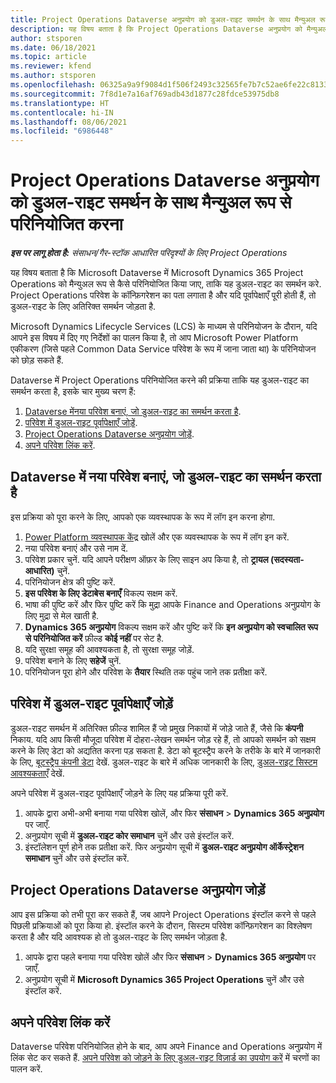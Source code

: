 ```yaml
---
title: Project Operations Dataverse अनुप्रयोग को डुअल-राइट समर्थन के साथ मैन्युअल रूप से परिनियोजित करना
description: यह विषय बताता है कि Project Operations Dataverse अनुप्रयोग को मैन्युअल रूप से कैसे परिनियोजित किया जाए, ताकि यह डुअल-राइट का समर्थन करे.
author: stsporen
ms.date: 06/18/2021
ms.topic: article
ms.reviewer: kfend
ms.author: stsporen
ms.openlocfilehash: 06325a9a9f9084d1f506f2493c32565fe7b7c52ae6fe22c81339b9c1d632e688
ms.sourcegitcommit: 7f8d1e7a16af769adb43d1877c28fdce53975db8
ms.translationtype: HT
ms.contentlocale: hi-IN
ms.lasthandoff: 08/06/2021
ms.locfileid: "6986448"
---
```

# <a name="manually-deploy-the-project-operations-dataverse-app-with-dual-write-support"></a>Project Operations Dataverse अनुप्रयोग को डुअल-राइट समर्थन के साथ मैन्युअल रूप से परिनियोजित करना

_**इस पर लागू होता है:** संसाधन/गैर-स्टॉक आधारित परिदृश्यों के लिए Project Operations_

यह विषय बताता है कि Microsoft Dataverse में Microsoft Dynamics 365 Project Operations को मैन्युअल रूप से कैसे परिनियोजित किया जाए, ताकि यह डुअल-राइट का समर्थन करे. Project Operations परिवेश के कॉन्फ़िगरेशन का पता लगाता है और यदि पूर्वापेक्षाएँ पूरी होती हैं, तो डुअल-राइट के लिए अतिरिक्त समर्थन जोड़ता है.

Microsoft Dynamics Lifecycle Services (LCS) के माध्यम से परिनियोजन के दौरान, यदि आपने इस विषय में दिए गए निर्देशों का पालन किया है, तो आप Microsoft Power Platform एकीकरण (जिसे पहले Common Data Service परिवेश के रूप में जाना जाता था) के परिनियोजन को छोड़ सकते हैं.

Dataverse में Project Operations परिनियोजित करने की प्रक्रिया ताकि यह डुअल-राइट का समर्थन करता है, इसके चार मुख्य चरण हैं:

1. [Dataverse मेंनया परिवेश बनाएं, जो डुअल-राइट का समर्थन करता है](#create).
2. [परिवेश में डुअल-राइट पूर्वापेक्षाएँ जोड़ें](#prerequisites).
3. [Project Operations Dataverse अनुप्रयोग जोड़ें](#dataverse).
4. [अपने परिवेश लिंक करें](#link).

## <a name="create-a-new-environment-in-dataverse-that-supports-dual-write"></a><a name="create"></a>Dataverse में नया परिवेश बनाएं, जो डुअल-राइट का समर्थन करता है

इस प्रक्रिया को पूरा करने के लिए, आपको एक व्यवस्थापक के रूप में लॉग इन करना होगा.

1. [Power Platform व्यवस्थापक केंद्र](https://admin.powerplatform.com) खोलें और एक व्यवस्थापक के रूप में लॉग इन करें.
2. नया परिवेश बनाएं और उसे नाम दें.
3. परिवेश प्रकार चुनें. यदि आपने परीक्षण ऑफ़र के लिए साइन अप किया है, तो **ट्रायल (सदस्यता-आधारित)** चुनें.
4. परिनियोजन क्षेत्र की पुष्टि करें.
5. **इस परिवेश के लिए डेटाबेस बनाएँ** विकल्प सक्षम करें. 
6. भाषा की पुष्टि करें और फिर पुष्टि करें कि मुद्रा आपके Finance and Operations अनुप्रयोग के लिए मुद्रा से मेल खाती है.
7. **Dynamics 365 अनुप्रयोग** विकल्प सक्षम करें और पुष्टि करें कि **इन अनुप्रयोग को स्वचालित रूप से परिनियोजित करें** फ़ील्ड **कोई नहीं** पर सेट है.
8. यदि सुरक्षा समूह की आवश्यकता है, तो सुरक्षा समूह जोड़ें.
9. परिवेश बनाने के लिए **सहेजें** चुनें.
10. परिनियोजन पूरा होने और परिवेश के **तैयार** स्थिति तक पहुंच जाने तक प्रतीक्षा करें.

## <a name="add-dual-write-prerequisites-to-the-environment"></a><a name="prerequisites"></a>परिवेश में डुअल-राइट पूर्वापेक्षाएँ जोड़ें

डुअल-राइट समर्थन में अतिरिक्त फ़ील्ड शामिल हैं जो प्रमुख निकायों में जोड़े जाते हैं, जैसे कि **कंपनी** निकाय. यदि आप किसी मौजूदा परिवेश में दोहरा-लेखन समर्थन जोड़ रहे हैं, तो आपको समर्थन को सक्षम करने के लिए डेटा को अद्यतित करना पड़ सकता है. डेटा को बूटस्ट्रैप करने के तरीके के बारे में जानकारी के लिए, [बूटस्ट्रैप कंपनी डेटा](/dynamics365/fin-ops-core/dev-itpro/data-entities/dual-write/bootstrap-company-data) देखें. डुअल-राइट के बारे में अधिक जानकारी के लिए, [डुअल-राइट सिस्टम आवश्यकताएँ](/dynamics365/fin-ops-core/dev-itpro/data-entities/dual-write/dual-write-system-req) देखें.

अपने परिवेश में डुअल-राइट पूर्वापेक्षाएँ जोड़ने के लिए यह प्रक्रिया पूरी करें.

1. आपके द्वारा अभी-अभी बनाया गया परिवेश खोलें, और फिर **संसाधन** \> **Dynamics 365 अनुप्रयोग** पर जाएँ.
2. अनुप्रयोग सूची में **डुअल-राइट कोर समाधान** चुनें और उसे इंस्टॉल करें.
3. इंस्टॉलेशन पूर्ण होने तक प्रतीक्षा करें. फिर अनुप्रयोग सूची में **डुअल-राइट अनुप्रयोग ऑर्केस्ट्रेशन समाधान** चुनें और उसे इंस्टॉल करें.

## <a name="add-the-project-operations-dataverse-app"></a><a name="dataverse"></a>Project Operations Dataverse अनुप्रयोग जोड़ें

आप इस प्रक्रिया को तभी पूरा कर सकते हैं, जब आपने Project Operations इंस्टॉल करने से पहले पिछली प्रक्रियाओं को पूरा किया हो. इंस्टॉल करने के दौरान, सिस्टम परिवेश कॉन्फ़िगरेशन का विश्लेषण करता है और यदि आवश्यक हो तो डुअल-राइट के लिए समर्थन जोड़ता है.

1. आपके द्वारा पहले बनाया गया परिवेश खोलें और फिर **संसाधन** \> **Dynamics 365 अनुप्रयोग** पर जाएँ.
2. अनुप्रयोग सूची में **Microsoft Dynamics 365 Project Operations** चुनें और उसे इंस्टॉल करें.

## <a name="link-your-environments"></a><a name="link"></a>अपने परिवेश लिंक करें

Dataverse परिवेश परिनियोजित होने के बाद, आप अपने Finance and Operations अनुप्रयोग में लिंक सेट कर सकते हैं. [अपने परिवेश को जोड़ने के लिए डुअल-राइट विज़ार्ड का उपयोग करें](/dynamics365/fin-ops-core/dev-itpro/data-entities/dual-write/link-your-environment) में चरणों का पालन करें.
